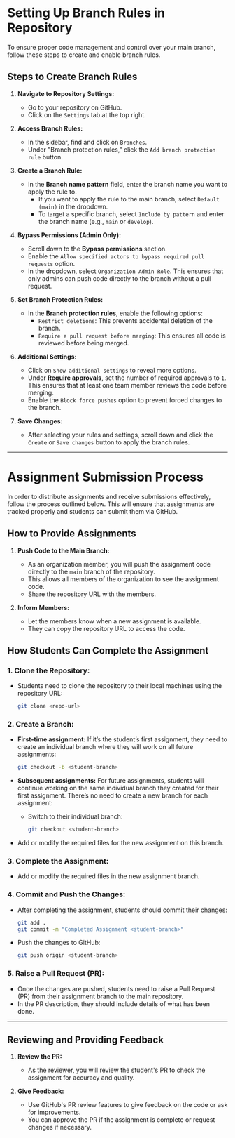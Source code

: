 # Setting Up Branch Rules in Repository

To ensure proper code management and control over your main branch, follow these steps to create and enable branch rules.

## Steps to Create Branch Rules

1. **Navigate to Repository Settings:**
   - Go to your repository on GitHub.
   - Click on the `Settings` tab at the top right.

2. **Access Branch Rules:**
   - In the sidebar, find and click on `Branches`.
   - Under "Branch protection rules," click the `Add branch protection rule` button.

3. **Create a Branch Rule:**
   - In the **Branch name pattern** field, enter the branch name you want to apply the rule to.
     - If you want to apply the rule to the main branch, select `Default (main)` in the dropdown.
     - To target a specific branch, select `Include by pattern` and enter the branch name (e.g., `main` or `develop`).

4. **Bypass Permissions (Admin Only):**
   - Scroll down to the **Bypass permissions** section.
   - Enable the `Allow specified actors to bypass required pull requests` option.
   - In the dropdown, select `Organization Admin Role`. This ensures that only admins can push code directly to the branch without a pull request.

5. **Set Branch Protection Rules:**
   - In the **Branch protection rules**, enable the following options:
     - `Restrict deletions`: This prevents accidental deletion of the branch.
     - `Require a pull request before merging`: This ensures all code is reviewed before being merged.

6. **Additional Settings:**
   - Click on `Show additional settings` to reveal more options.
   - Under **Require approvals**, set the number of required approvals to `1`. This ensures that at least one team member reviews the code before merging.
   - Enable the `Block force pushes` option to prevent forced changes to the branch.

7. **Save Changes:**
   - After selecting your rules and settings, scroll down and click the `Create` or `Save changes` button to apply the branch rules.

---

# Assignment Submission Process

In order to distribute assignments and receive submissions effectively, follow the process outlined below. This will ensure that assignments are tracked properly and students can submit them via GitHub.

## How to Provide Assignments

1. **Push Code to the Main Branch:**
   - As an organization member, you will push the assignment code directly to the `main` branch of the repository.
   - This allows all members of the organization to see the assignment code.
   - Share the repository URL with the members.

2. **Inform Members:**
   - Let the members know when a new assignment is available.
   - They can copy the repository URL to access the code.

## How Students Can Complete the Assignment

### 1. **Clone the Repository:**
   - Students need to clone the repository to their local machines using the repository URL:
     ```bash
     git clone <repo-url>
     ```

### 2. **Create a Branch:**
   - **First-time assignment:** If it’s the student’s first assignment, they need to create an individual branch where they will work on all future assignments:
     ```bash
     git checkout -b <student-branch>
     ```

   - **Subsequent assignments:** For future assignments, students will continue working on the same individual branch they created for their first assignment. There’s no need to create a new branch for each assignment:
     - Switch to their individual branch:
       ```bash
       git checkout <student-branch>
       ```
   
   - Add or modify the required files for the new assignment on this branch.

### 3. **Complete the Assignment:**
   - Add or modify the required files in the new assignment branch.

### 4. **Commit and Push the Changes:**
   - After completing the assignment, students should commit their changes:
     ```bash
     git add .
     git commit -m "Completed Assignment <student-branch>"
     ```
   - Push the changes to GitHub:
     ```bash
     git push origin <student-branch>
     ```

### 5. **Raise a Pull Request (PR):**
   - Once the changes are pushed, students need to raise a Pull Request (PR) from their assignment branch to the main repository.
   - In the PR description, they should include details of what has been done.

---

## Reviewing and Providing Feedback

1. **Review the PR:**
   - As the reviewer, you will review the student's PR to check the assignment for accuracy and quality.

2. **Give Feedback:**
   - Use GitHub's PR review features to give feedback on the code or ask for improvements.
   - You can approve the PR if the assignment is complete or request changes if necessary.
